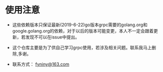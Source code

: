 # 使用注意

- 这些依赖版本只保证最新(2019-6-22)go版本grpc需要的golang.org和google.golang.org的依赖，对于以后的版本可能变更，本人不一定会跟着更新，若发现不可以在issue中提出。

- 这个仓库主要是为了供自己学习grpc使用，若涉及相关问题。联系我马上删除,多谢。

- 联系方式： fyniny@163.com
